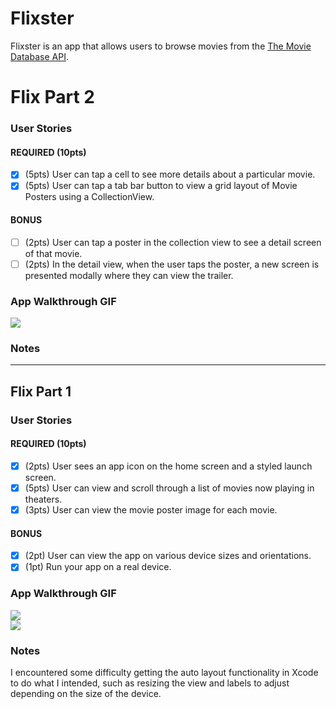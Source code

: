 # Flixster

Flixster is an app that allows users to browse movies from the [The Movie Database API](http://docs.themoviedb.apiary.io/#).

# Flix Part 2

### User Stories

#### REQUIRED (10pts)
- [x] (5pts) User can tap a cell to see more details about a particular movie.
- [x] (5pts) User can tap a tab bar button to view a grid layout of Movie Posters using a CollectionView.

#### BONUS
- [ ] (2pts) User can tap a poster in the collection view to see a detail screen of that movie.
- [ ] (2pts) In the detail view, when the user taps the poster, a new screen is presented modally where they can view the trailer.

### App Walkthrough GIF
<img src="https://github.com/paizaga/flixster_1/blob/7e883172fd5a48129c1fdf05653acc7814219ee7/ezgif-6-2098e951cd80.gif" ><br>

### Notes


---

## Flix Part 1

### User Stories

#### REQUIRED (10pts)
- [x] (2pts) User sees an app icon on the home screen and a styled launch screen.
- [x] (5pts) User can view and scroll through a list of movies now playing in theaters.
- [x] (3pts) User can view the movie poster image for each movie.

#### BONUS
- [x] (2pt) User can view the app on various device sizes and orientations.
- [x] (1pt) Run your app on a real device.

### App Walkthrough GIF
<img src="https://github.com/paizaga/flixster_1/blob/3362cd5cdf895bfd2340f54daa4f85c41c5733d9/ezgif.com-video-to-gif.gif" ><br>
<img src="https://github.com/paizaga/flixster_1/blob/591fe80800dcbaae4445ef93dbf4a986af98868d/ezgif-7-75aae0885600.gif"> <br>

### Notes
I encountered some difficulty getting the auto layout functionality in Xcode to do what I intended, such as resizing the view and labels to adjust depending on the size of the device.  
